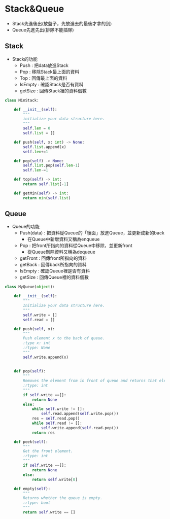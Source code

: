 # Stack&Queue
* Stack先進後出(放盤子，先放進去的最後才拿的到)
* Queue先進先出(排隊不能插隊)
## Stack
* Stack的功能
  * Push : 把data放進Stack
  * Pop : 移除Stack最上面的資料
  * Top : 回傳最上面的資料
  * IsEmpty : 確認Stack是否有資料
  * getSize : 回傳Stack裡的資料個數
```python
class MinStack:

    def __init__(self):
        """
        initialize your data structure here.
        """
        self.len = 0
        self.list = []

    def push(self, x: int) -> None:
        self.list.append(x)
        self.len+=1

    def pop(self) -> None:
        self.list.pop(self.len-1)
        self.len-=1

    def top(self) -> int:
        return self.list[-1]

    def getMin(self) -> int:
        return min(self.list)
```
## Queue
* Queue的功能
  * Push(data) : 把資料從Queue的「後面」放進Queue，並更新成新的back
    * 在Queue中新增資料又稱為enqueue
  * Pop : 把front所指向的資料從Queue中移除，並更新front
    * 從Queue刪除資料又稱為dequeue
  * getFront : 回傳front所指向的資料
  * getBack : 回傳back所指向的資料
  * IsEmpty : 確認Queue裡是否有資料
  * getSize : 回傳Queue裡的資料個數
```python
class MyQueue(object):

    def __init__(self):
        """
        Initialize your data structure here.
        """
        self.write = []
        self.read = []

    def push(self, x):
        """
        Push element x to the back of queue.
        :type x: int
        :rtype: None
        """
        self.write.append(x)
    
        
    def pop(self):
        """
        Removes the element from in front of queue and returns that element.
        :rtype: int
        """
        if self.write ==[]:
            return None
        else:
            while self.write != []:
                self.read.append(self.write.pop())
            res = self.read.pop()
            while self.read != []:
                self.write.append(self.read.pop())
            return res

    def peek(self):
        """
        Get the front element.
        :rtype: int
        """
        if self.write ==[]:
            return None
        else:
            return self.write[0]

    def empty(self):
        """
        Returns whether the queue is empty.
        :rtype: bool
        """
        return self.write == []
```
